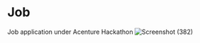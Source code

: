 # Job
Job application under Acenture Hackathon
![Screenshot (382)](https://github.com/user-attachments/assets/c9343ac3-de35-47ca-af52-76b32262a5f2)
